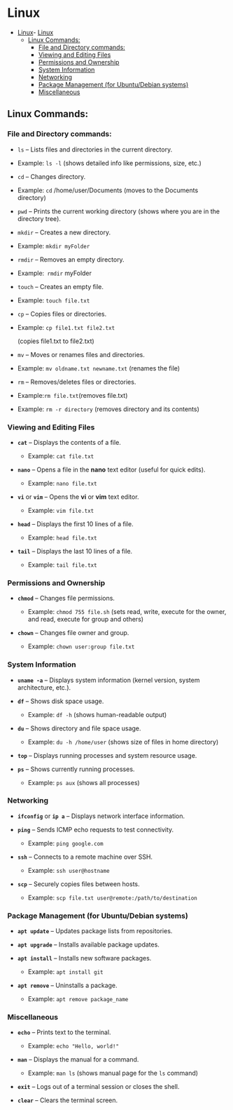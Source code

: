 # Linux
- [Linux](#linux)- [Linux](#linux)
  - [Linux Commands:](#linux-commands)
    - [File and Directory commands:](#file-and-directory-commands)
    - [Viewing and Editing Files](#viewing-and-editing-files)
    - [Permissions and Ownership](#permissions-and-ownership)
    - [System Information](#system-information)
    - [Networking](#networking)
    - [Package Management (for Ubuntu/Debian systems)](#package-management-for-ubuntudebian-systems)
    - [Miscellaneous](#miscellaneous)


## Linux Commands:

### File and Directory commands:
- ```ls``` – Lists files and directories in the current directory.
- Example: ```ls -l``` (shows detailed info like permissions, size, etc.)

- ```cd``` – Changes directory.
- Example: ```cd``` /home/user/Documents (moves to the Documents directory)
  
- ```pwd``` – Prints the current working directory (shows where you are in the directory tree).

- ```mkdir``` – Creates a new directory.
- Example: ```mkdir myFolder```
  
- ```rmdir``` – Removes an empty directory.

- Example:``` rmdir``` myFolder
- ```touch``` – Creates an empty file.

- Example: ```touch file.txt```
- ```cp``` – Copies files or directories.

- Example: ```cp file1.txt file2.txt```
   
    (copies file1.txt to file2.txt)
- ```mv``` – Moves or renames files and directories.

- Example: ```mv oldname.txt newname.txt``` (renames the file)
- ```rm``` – Removes/deletes files or directories.
- Example:``` rm file.txt ```(removes file.txt)
- Example: ```rm -r directory``` (removes directory and its contents)
  
### Viewing and Editing Files
- **`cat`** – Displays the contents of a file.
  - Example: `cat file.txt`

- **`nano`** – Opens a file in the **nano** text editor (useful for quick edits).
  - Example: `nano file.txt`

- **`vi`** or **`vim`** – Opens the **vi** or **vim** text editor.
  - Example: `vim file.txt`

- **`head`** – Displays the first 10 lines of a file.
  - Example: `head file.txt`

- **`tail`** – Displays the last 10 lines of a file.
  - Example: `tail file.txt`

### Permissions and Ownership
- **`chmod`** – Changes file permissions.
  - Example: `chmod 755 file.sh` (sets read, write, execute for the owner, and read, execute for group and others)

- **`chown`** – Changes file owner and group.
  - Example: `chown user:group file.txt`

### System Information
- **`uname -a`** – Displays system information (kernel version, system architecture, etc.).

- **`df`** – Shows disk space usage.
  - Example: `df -h` (shows human-readable output)

- **`du`** – Shows directory and file space usage.
  - Example: `du -h /home/user` (shows size of files in home directory)

- **`top`** – Displays running processes and system resource usage.

- **`ps`** – Shows currently running processes.
  - Example: `ps aux` (shows all processes)

### Networking
- **`ifconfig`** or **`ip a`** – Displays network interface information.

- **`ping`** – Sends ICMP echo requests to test connectivity.
  - Example: `ping google.com`

- **`ssh`** – Connects to a remote machine over SSH.
  - Example: `ssh user@hostname`

- **`scp`** – Securely copies files between hosts.
  - Example: `scp file.txt user@remote:/path/to/destination`

### Package Management (for Ubuntu/Debian systems)
- **`apt update`** – Updates package lists from repositories.

- **`apt upgrade`** – Installs available package updates.

- **`apt install`** – Installs new software packages.
  - Example: `apt install git`

- **`apt remove`** – Uninstalls a package.
  - Example: `apt remove package_name`

### Miscellaneous
- **`echo`** – Prints text to the terminal.
  - Example: `echo "Hello, world!"`

- **`man`** – Displays the manual for a command.
  - Example: `man ls` (shows manual page for the `ls` command)

- **`exit`** – Logs out of a terminal session or closes the shell.

- **`clear`** – Clears the terminal screen.

